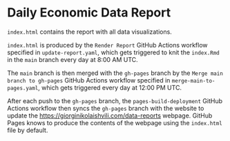 # Daily Economic Data Report

`index.html` contains the report with all data visualizations.

`index.html` is produced by the `Render Report` GitHub Actions workflow specified in `update-report.yaml`, which gets triggered to knit the `index.Rmd` in the `main` branch every day at 8:00 AM UTC. 

The `main` branch is then merged with the `gh-pages` branch by the `Merge main branch to gh-pages` GitHub Actions workflow specified in `merge-main-to-pages.yaml`, which gets triggered every day at 12:00 PM UTC. 

After each push to the `gh-pages` branch, the `pages-build-deployment` GitHub Actions workflow then syncs the `gh-pages` branch with the website to update the https://giorginikolaishvili.com/data-reports webpage. 
GitHub Pages knows to produce the contents of the webpage using the `index.html` file by default. 
